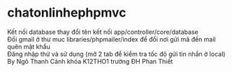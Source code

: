 # chatonlinhephpmvc
Kết nối database thay đổi tên kết nối app/controller/core/database <br>
Đổi gmail ở thư muc libraries/phpmailer/index để đổi nơi gửi mã đến mail quên mật khẩu <br>
Đăng nhập thử và sử dụng (mở 2 tab để kiểm tra tốc độ gửi tin nhắn ở local) <br>
By Ngô Thanh Cảnh khóa K12THO1 trường ĐH Phan Thiết
